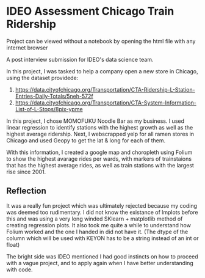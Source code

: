 # IDEO Assessment Chicago Train Ridership

Project can be viewed without a notebook by opening the html file with any internet browser

A post interview submission for IDEO's data science team.

In this project, I was tasked to help a company open a new store in Chicago, using the dataset providede:
1. https://data.cityofchicago.org/Transportation/CTA-Ridership-L-Station-Entries-Daily-Totals/5neh-572f
2. https://data.cityofchicago.org/Transportation/CTA-System-Information-List-of-L-Stops/8pix-ypme

In this project, I chose MOMOFUKU Noodle Bar as my business. I used linear regression to identify stations with the highest growth as well as the highest average ridership. 
Next, I webscrapped yelp for all ramen stores in Chicago and used Geopy to get the lat & long for each of them.

With this information, I created a google map and choropleth using Folium to show the highest avarage rides per wards, with markers of trainstaions that has the highest average rides, as well as train stations with the largest rise since 2001.

## Reflection

It was a really fun project which was ultimately rejected because my coding was deemed too rudimentary. I did not know the existance of lmplots before this and was using a very long winded SKlearn + matplotlib method of creating regression plots. It also took me quite a while to understand how Folium worked and the one I handed in did not have it. (The dtype of the column which will be used with KEYON has to be a string instead of an int or float)

The bright side was IDEO mentioned I had good instincts on how to proceed with a vague project, and to apply again when I have better understanding with code.
